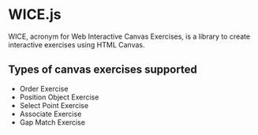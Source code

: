 # WICE.js

WICE, acronym for Web Interactive Canvas Exercises, is a library to create interactive exercises using HTML Canvas.

## Types of canvas exercises supported

* Order Exercise
* Position Object Exercise
* Select Point Exercise
* Associate Exercise
* Gap Match Exercise